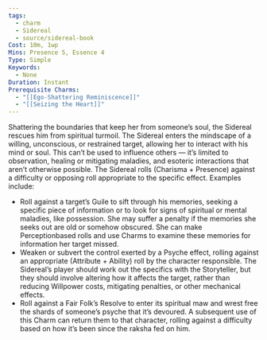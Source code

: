 ```yaml
---
tags:
  - charm
  - Sidereal
  - source/sidereal-book
Cost: 10m, 1wp
Mins: Presence 5, Essence 4
Type: Simple
Keywords:
  - None
Duration: Instant
Prerequisite Charms:
  - "[[Ego-Shattering Reminiscence]]"
  - "[[Seizing the Heart]]"
---
```

Shattering the boundaries that keep her from someone’s soul, the Sidereal rescues him from spiritual turmoil. The Sidereal enters the mindscape of a willing, unconscious, or restrained target, allowing her to interact with his mind or soul. This can’t be used to influence others — it’s limited to observation, healing or mitigating maladies, and esoteric interactions that aren’t otherwise possible. The Sidereal rolls (Charisma + Presence) against a difficulty or opposing roll appropriate to the specific effect. Examples include: 
-  Roll against a target’s Guile to sift through his memories, seeking a specific piece of information or to look for signs of spiritual or mental maladies, like possession. She may suffer a penalty if the memories she seeks out are old or somehow obscured. She can make Perceptionbased rolls and use Charms to examine these memories for information her target missed. 
-  Weaken or subvert the control exerted by a Psyche effect, rolling against an appropriate (Attribute + Ability) roll by the character responsible. The Sidereal’s player should work out the specifics with the Storyteller, but they should involve altering how it affects the target, rather than reducing Willpower costs, mitigating penalties, or other mechanical effects. 
-  Roll against a Fair Folk’s Resolve to enter its spiritual maw and wrest free the shards of someone’s psyche that it’s devoured. A subsequent use of this Charm can return them to that character, rolling against a difficulty based on how it’s been since the raksha fed on him.